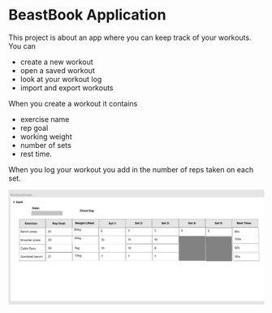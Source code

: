 # BeastBook Application
This project is about an app where you can keep track of your workouts.
You can
- create a new workout
- open a saved workout
- look at your workout log 
- import and export workouts

When you create a workout it contains

- exercise name
- rep goal
- working weight
- number of sets
- rest time.

When you log your workout you add in the number of reps taken on each set. 

<img src="Workout.png"></img>


